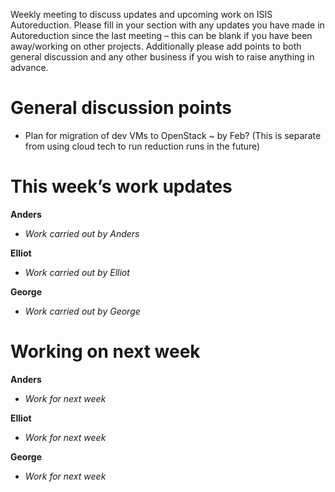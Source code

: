 Weekly meeting to discuss updates and upcoming work on ISIS Autoreduction.
Please fill in your section with any updates you have made in Autoreduction since the last meeting – this can be blank if you have been away/working on other projects. Additionally please add points to both general discussion and any other business if you wish to raise anything in advance. 

General discussion points
=========================
* Plan for migration of dev VMs to OpenStack ~ by Feb? (This is separate from using cloud tech to run reduction runs in the future)  

This week’s work updates
========================

**Anders**
* *Work carried out by Anders* 

**Elliot**
* *Work carried out by Elliot*

**George**
* *Work carried out by George*

Working on next week
====================

**Anders**
* *Work for next week*

**Elliot**
* *Work for next week*

**George**
* *Work for next week*

